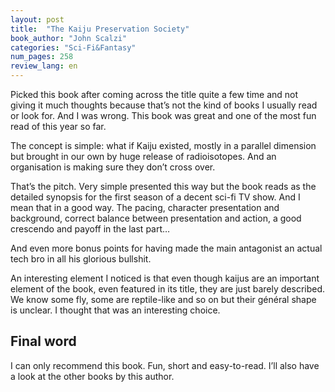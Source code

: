 ```yaml
---
layout: post
title:  "The Kaiju Preservation Society"
book_author: "John Scalzi"
categories: "Sci-Fi&Fantasy"
num_pages: 258
review_lang: en
---
```


Picked this book after coming across the title quite a few time and not giving it much thoughts because that’s not the kind of books I usually read or look for. And I was wrong. This book was great and one of the most fun read of this year so far.

The concept is simple: what if Kaiju existed, mostly in a parallel dimension but brought in our own by huge release of radioisotopes. And an organisation is making sure they don’t cross over.

That’s the pitch. Very simple presented this way but the book reads as the detailed synopsis for the first season of a decent sci-fi TV show. And I mean that in a good way. The pacing, character presentation and background, correct balance between presentation and action, a good crescendo and payoff in the last part…

And even more bonus points for having made the main antagonist an actual tech bro in all his glorious bullshit.

An interesting element I noticed is that even though kaijus are an important element of the book, even featured in its title, they are just barely described. We know some fly, some are reptile-like and so on but their général shape is unclear. I thought that was an interesting choice.

## Final word

I can only recommend this book. Fun, short and easy-to-read.
I’ll also have a look at the other books by this author.